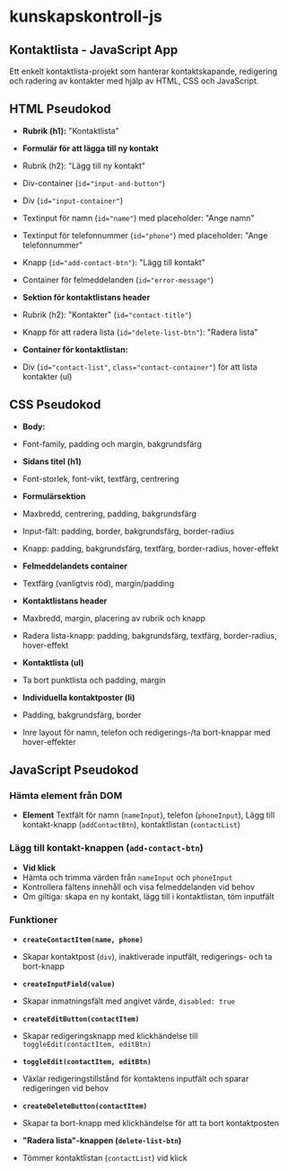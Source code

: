 # kunskapskontroll-js

## Kontaktlista - JavaScript App

Ett enkelt kontaktlista-projekt som hanterar kontaktskapande, redigering och radering av kontakter med hjälp av HTML, CSS och JavaScript.

## HTML Pseudokod

- **Rubrik (h1):** "Kontaktlista"

- **Formulär för att lägga till ny kontakt**
- Rubrik (h2): "Lägg till ny kontakt"
- Div-container (`id="input-and-button"`)
- Div (`id="input-container"`)
- Textinput för namn (`id="name"`) med placeholder: "Ange namn"
- Textinput för telefonnummer (`id="phone"`) med placeholder: "Ange telefonnummer"
- Knapp (`id="add-contact-btn"`): "Lägg till kontakt"
- Container för felmeddelanden (`id="error-message"`)

- **Sektion för kontaktlistans header**
- Rubrik (h2): "Kontakter" (`id="contact-title"`)
- Knapp för att radera lista (`id="delete-list-btn"`): "Radera lista"

- **Container för kontaktlistan:**
- Div (`id="contact-list"`, `class="contact-container"`) för att lista kontakter (ul)

## CSS Pseudokod

- **Body:**
- Font-family, padding och margin, bakgrundsfärg

- **Sidans titel (h1)**
- Font-storlek, font-vikt, textfärg, centrering

- **Formulärsektion**
- Maxbredd, centrering, padding, bakgrundsfärg
- Input-fält: padding, border, bakgrundsfärg, border-radius
- Knapp: padding, bakgrundsfärg, textfärg, border-radius, hover-effekt

- **Felmeddelandets container**
- Textfärg (vanligtvis röd), margin/padding

- **Kontaktlistans header**
- Maxbredd, margin, placering av rubrik och knapp
- Radera lista-knapp: padding, bakgrundsfärg, textfärg, border-radius, hover-effekt

- **Kontaktlista (ul)**
- Ta bort punktlista och padding, margin

- **Individuella kontaktposter (li)**
- Padding, bakgrundsfärg, border
- Inre layout för namn, telefon och redigerings-/ta bort-knappar med hover-effekter

## JavaScript Pseudokod

### Hämta element från DOM

- **Element** Textfält för namn (`nameInput`), telefon (`phoneInput`), Lägg till kontakt-knapp (`addContactBtn`), kontaktlistan (`contactList`)

### Lägg till kontakt-knappen (`add-contact-btn`)

- **Vid klick** 
- Hämta och trimma värden från `nameInput` och `phoneInput`
- Kontrollera fältens innehåll och visa felmeddelanden vid behov
- Om giltiga: skapa en ny kontakt, lägg till i kontaktlistan, töm inputfält

### Funktioner

- **`createContactItem(name, phone)`**
- Skapar kontaktpost (`div`), inaktiverade inputfält, redigerings- och ta bort-knapp

- **`createInputField(value)`**
- Skapar inmatningsfält med angivet värde, `disabled: true`

- **`createEditButton(contactItem)`**
- Skapar redigeringsknapp med klickhändelse till `toggleEdit(contactItem, editBtn)`

- **`toggleEdit(contactItem, editBtn)`**
- Växlar redigeringstillstånd för kontaktens inputfält och sparar redigeringen vid behov

- **`createDeleteButton(contactItem)`**
- Skapar ta bort-knapp med klickhändelse för att ta bort kontaktposten

- **"Radera lista"-knappen (`delete-list-btn`)**
- Tömmer kontaktlistan (`contactList`) vid klick
